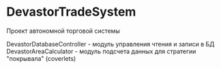 # DevastorTradeSystem
Проект автономной торговой системы

DevastorDatabaseController - модуль управления чтения и записи в БД
DevastorAreaCalculator - модуль подсчета данных для стратегии "покрывала" (coverlets)
